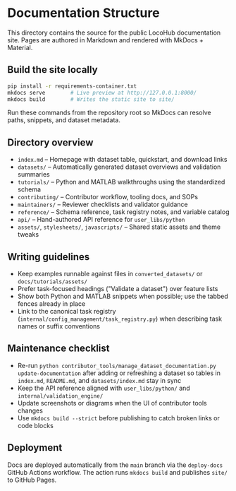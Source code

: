# Documentation Structure

This directory contains the source for the public LocoHub documentation site. Pages
are authored in Markdown and rendered with MkDocs + Material.

## Build the site locally

```bash
pip install -r requirements-container.txt
mkdocs serve        # Live preview at http://127.0.0.1:8000/
mkdocs build        # Writes the static site to site/
```

Run these commands from the repository root so MkDocs can resolve paths, snippets,
and dataset metadata.

## Directory overview

- `index.md` – Homepage with dataset table, quickstart, and download links
- `datasets/` – Automatically generated dataset overviews and validation summaries
- `tutorials/` – Python and MATLAB walkthroughs using the standardized schema
- `contributing/` – Contributor workflow, tooling docs, and SOPs
- `maintainers/` – Reviewer checklists and validator guidance
- `reference/` – Schema reference, task registry notes, and variable catalog
- `api/` – Hand-authored API reference for `user_libs/python`
- `assets/`, `stylesheets/`, `javascripts/` – Shared static assets and theme tweaks

## Writing guidelines

- Keep examples runnable against files in `converted_datasets/` or
  `docs/tutorials/assets/`
- Prefer task-focused headings ("Validate a dataset") over feature lists
- Show both Python and MATLAB snippets when possible; use the tabbed fences already
  in place
- Link to the canonical task registry (`internal/config_management/task_registry.py`)
  when describing task names or suffix conventions

## Maintenance checklist

- Re-run `python contributor_tools/manage_dataset_documentation.py update-documentation`
  after adding or refreshing a dataset so tables in `index.md`, `README.md`, and
  `datasets/index.md` stay in sync
- Keep the API reference aligned with `user_libs/python/` and
  `internal/validation_engine/`
- Update screenshots or diagrams when the UI of contributor tools changes
- Use `mkdocs build --strict` before publishing to catch broken links or code blocks

## Deployment

Docs are deployed automatically from the `main` branch via the
`deploy-docs` GitHub Actions workflow. The action runs `mkdocs build` and publishes
`site/` to GitHub Pages.
